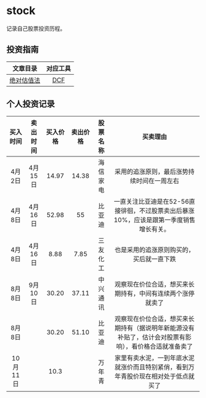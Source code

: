 # stock
记录自己股票投资历程。

## 投资指南

|    文章目录    |              对应工具               |
| :------------: | :---------------------------------: |
| [绝对估值法](https://github.com/C2015/stock/blob/master/context/%E7%BB%9D%E5%AF%B9%E4%BC%B0%E5%80%BC%E6%B3%95.md) | [DCF](http://www.iguuu.com/app/dcf) |

## 个人投资记录
| 买入时间 | 卖出时间 | 买入价格 | 卖出价格 | 股票名称 |                           买卖理由                           |
| :------: | :------: | :------: | :------: | :------: | :----------------------------------------------------------: |
|  4月2日  | 4月15日  |  14.97   |  14.38   | 海信家电 |          采用的追涨原则，最后涨势持续时间在一周左右          |
|  4月8日  | 4月16日  |  52.98   |    55    |  比亚迪  | 一直关注比亚迪是在52-56直接徘徊，不过股票卖出后暴涨10%，应该是跟第一季度销售增长有关。 |
|  4月8日  | 4月16日  |   8.88   |   7.85   | 三友化工 |           也是采用的追涨原则购买的，买后就一直下跌           |
|  8月8日  | 9月10日  |   30.20   |   37.11       |  中兴通讯   |观察现在价位合适，想买来长期持有，中间有连续两个涨停就卖了  |
|  8月8日  |         |   30.20   |    51.10      |      比亚迪    |       观察现在价位合适，想买来长期持有（据说明年新能源没有补贴了，估计会对股票有影响），看价格合适就准备卖了          |
|    10月11日    |          |   10.3     |          |       万年青   |      家里有卖水泥，一到年底水泥就涨价而且特别紧俏，看到万年青股价现在相对处于低点就买了                                                        |


